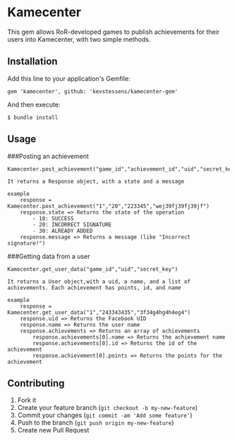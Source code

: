 # Kamecenter

This gem allows RoR-developed games to publish achievements for their users into Kamecenter, with two simple methods.


## Installation

Add this line to your application's Gemfile:

	gem 'kamecenter', github: 'kevstessens/kamecenter-gem'

And then execute:

    $ bundle install

## Usage

###Posting an achievement

	Kamecenter.post_achievement("game_id","achievement_id","uid","secret_key")

	It returns a Response object, with a state and a message

	example
		response = Kamecenter.post_achievement("1","20","223345","wej39fj39fj39jf")
		response.state => Returns the state of the operation
			- 10: SUCCESS
			- 20: INCORRECT SIGNATURE
			- 30: ALREADY ADDED
		response.message => Returns a message (like "Incorrect signature!")

###Getting data from a user

	Kamecenter.get_user_data("game_id","uid","secret_key")

	It returns a User object,with a uid, a name, and a list of achievements. Each achievement has points, id, and name

	example
		response = Kamecenter.get_user_data("1","243343435","3f34g4hg4h4eg4")
		response.uid => Returns the Facebook UID
		response.name => Returns the user name
		response.achievements => Returns an array of achievements
			response.achievements[0].name => Returns the achievement name
			response.achievements[0].id => Returns the id of the achievement
			response.achievement[0].points => Returns the points for the achievement

## Contributing

1. Fork it
2. Create your feature branch (`git checkout -b my-new-feature`)
3. Commit your changes (`git commit -am 'Add some feature'`)
4. Push to the branch (`git push origin my-new-feature`)
5. Create new Pull Request
